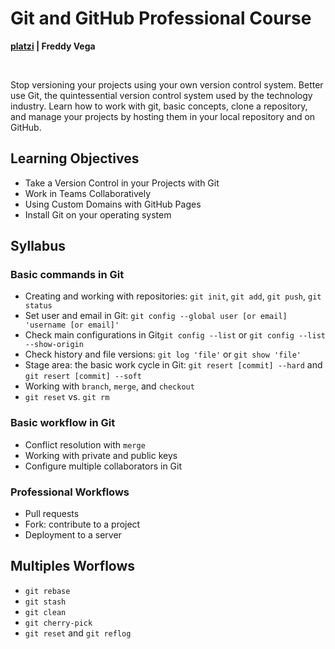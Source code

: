 # Git and GitHub Professional Course

**[platzi](https://platzi.com/cursos/git-github/) | Freddy Vega**

<br>

Stop versioning your projects using your own version control system. Better use Git, the quintessential version control system used by the technology industry. Learn how to work with git, basic concepts, clone a repository, and manage your projects by hosting them in your local repository and on GitHub.

## Learning Objectives

- Take a Version Control in your Projects with Git
- Work in Teams Collaboratively
- Using Custom Domains with GitHub Pages
- Install Git on your operating system

## Syllabus

### Basic commands in Git

- Creating and working with repositories: `git init`, `git add`, `git push`, `git status`
- Set user and email in Git: `git config --global user [or email] 'username [or email]'`
- Check main configurations in Git`git config --list` or `git config --list --show-origin` 
- Check history and file versions: `git log 'file'` or `git show 'file'`
- Stage area: the basic work cycle in Git: `git resert [commit] --hard` and `git resert [commit] --soft`
- Working with `branch`, `merge`, and `checkout`
- `git reset` vs. `git rm`

### Basic workflow in Git

- Conflict resolution with `merge`
- Working with private and public keys
- Configure multiple collaborators in Git

### Professional Workflows

- Pull requests
- Fork: contribute to a project
- Deployment to a server

## Multiples Worflows

- `git rebase`
- `git stash`
- `git clean`
- `git cherry-pick`
- `git reset` and `git reflog`
